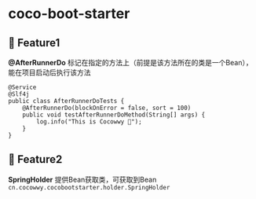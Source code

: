 # coco-boot-starter

## 🍬 Feature1
**@AfterRunnerDo** 标记在指定的方法上（前提是该方法所在的类是一个Bean），能在项目启动后执行该方法
```
@Service
@Slf4j
public class AfterRunnerDoTests {
    @AfterRunnerDo(blockOnError = false, sort = 100)
    public void testAfterRunnerDoMethod(String[] args) {
        log.info("This is Cocowwy 🎃");
    }
}
```


## 🍬 Feature2
**SpringHolder** 提供Bean获取类，可获取到Bean  
```cn.cocowwy.cocobootstarter.holder.SpringHolder``` 
